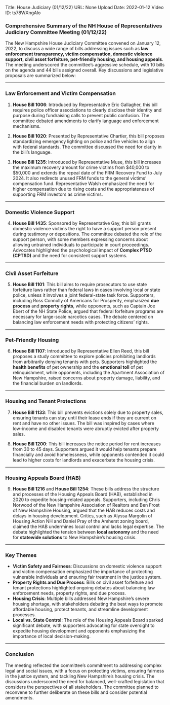 Title: House Judiciary (01/12/22)
URL: None
Upload Date: 2022-01-12
Video ID: ts78WXngAlo

### Comprehensive Summary of the NH House of Representatives Judiciary Committee Meeting (01/12/22)

The New Hampshire House Judiciary Committee convened on January 12, 2022, to discuss a wide range of bills addressing issues such as **law enforcement transparency, victim compensation, domestic violence support, civil asset forfeiture, pet-friendly housing, and housing appeals**. The meeting underscored the committee’s aggressive schedule, with 10 bills on the agenda and 44 bills assigned overall. Key discussions and legislative proposals are summarized below:

---

### **Law Enforcement and Victim Compensation**
1. **House Bill 1006**: Introduced by Representative Eric Gallagher, this bill requires police officer associations to clearly disclose their identity and purpose during fundraising calls to prevent public confusion. The committee debated amendments to clarify language and enforcement mechanisms.
   
2. **House Bill 1020**: Presented by Representative Chartier, this bill proposes standardizing emergency lighting on police and fire vehicles to align with federal standards. The committee discussed the need for clarity in the bill’s language.

3. **House Bill 1235**: Introduced by Representative Muse, this bill increases the maximum recovery amount for crime victims from $40,000 to $50,000 and extends the repeal date of the FRM Recovery Fund to July 2024. It also redirects unused FRM funds to the general victims’ compensation fund. Representative Walsh emphasized the need for higher compensation due to rising costs and the appropriateness of supporting FRM investors as crime victims.

---

### **Domestic Violence Support**
4. **House Bill 1435**: Sponsored by Representative Gay, this bill grants domestic violence victims the right to have a support person present during testimony or depositions. The committee debated the role of the support person, with some members expressing concerns about allowing untrained individuals to participate in court proceedings. Advocates highlighted the psychological impact of **Complex PTSD (CPTSD)** and the need for consistent support systems.

---

### **Civil Asset Forfeiture**
5. **House Bill 1101**: This bill aims to require prosecutors to use state forfeiture laws rather than federal laws in cases involving local or state police, unless it involves a joint federal-state task force. Supporters, including Ross Connolly of Americans for Prosperity, emphasized **due process** and **property rights**, while opponents, such as Captain Joe Ebert of the NH State Police, argued that federal forfeiture programs are necessary for large-scale narcotics cases. The debate centered on balancing law enforcement needs with protecting citizens’ rights.

---

### **Pet-Friendly Housing**
6. **House Bill 1107**: Introduced by Representative Ellen Reed, this bill proposes a study committee to explore policies prohibiting landlords from arbitrarily denying tenants with pets. Supporters highlighted the **health benefits** of pet ownership and the **emotional toll** of pet relinquishment, while opponents, including the Apartment Association of New Hampshire, raised concerns about property damage, liability, and the financial burden on landlords.

---

### **Housing and Tenant Protections**
7. **House Bill 1133**: This bill prevents evictions solely due to property sales, ensuring tenants can stay until their lease ends if they are current on rent and have no other issues. The bill was inspired by cases where low-income and disabled tenants were abruptly evicted after property sales.

8. **House Bill 1200**: This bill increases the notice period for rent increases from 30 to 45 days. Supporters argued it would help tenants prepare financially and avoid homelessness, while opponents contended it could lead to higher costs for landlords and exacerbate the housing crisis.

---

### **Housing Appeals Board (HAB)**
9. **House Bill 1216** and **House Bill 1254**: These bills address the structure and processes of the Housing Appeals Board (HAB), established in 2020 to expedite housing-related appeals. Supporters, including Chris Norwood of the New Hampshire Association of Realtors and Ben Frost of New Hampshire Housing, argued that the HAB reduces costs and delays in housing development. Critics, such as Alyssa Margolin of Housing Action NH and Daniel Pray of the Amherst zoning board, claimed the HAB undermines local control and lacks legal expertise. The debate highlighted the tension between **local autonomy** and the need for **statewide solutions** to New Hampshire’s housing crisis.

---

### **Key Themes**
- **Victim Safety and Fairness**: Discussions on domestic violence support and victim compensation emphasized the importance of protecting vulnerable individuals and ensuring fair treatment in the justice system.
- **Property Rights and Due Process**: Bills on civil asset forfeiture and tenant protections highlighted ongoing debates about balancing law enforcement needs, property rights, and due process.
- **Housing Crisis**: Multiple bills addressed New Hampshire’s severe housing shortage, with stakeholders debating the best ways to promote affordable housing, protect tenants, and streamline development processes.
- **Local vs. State Control**: The role of the Housing Appeals Board sparked significant debate, with supporters advocating for state oversight to expedite housing development and opponents emphasizing the importance of local decision-making.

---

### **Conclusion**
The meeting reflected the committee’s commitment to addressing complex legal and social issues, with a focus on protecting victims, ensuring fairness in the justice system, and tackling New Hampshire’s housing crisis. The discussions underscored the need for balanced, well-crafted legislation that considers the perspectives of all stakeholders. The committee planned to reconvene to further deliberate on these bills and consider potential amendments.